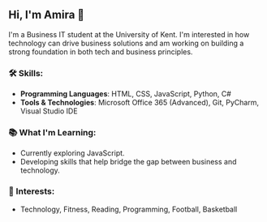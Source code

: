 ## Hi, I'm Amira 👋

I'm a Business IT student at the University of Kent. I'm interested in how technology can drive business solutions and am working on building a strong foundation in both tech and business principles. 

### 🛠️ Skills:

- **Programming Languages**: HTML, CSS, JavaScript, Python, C#
- **Tools & Technologies**: Microsoft Office 365 (Advanced), Git, PyCharm, Visual Studio IDE

### 📚 What I'm Learning:
- Currently exploring JavaScript.
- Developing skills that help bridge the gap between business and technology.

### 🌱 Interests:
- Technology, Fitness, Reading, Programming, Football, Basketball
